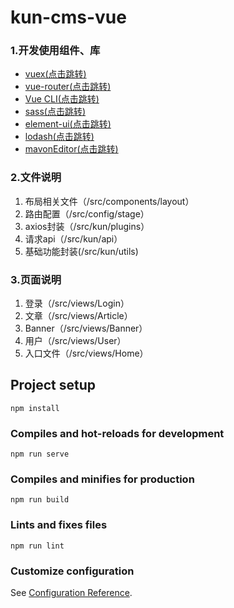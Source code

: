 # kun-cms-vue

### 1.开发使用组件、库

- [vuex(点击跳转)](https://vuex.vuejs.org/zh/)
- [vue-router(点击跳转)](https://router.vuejs.org/zh/)
- [Vue CLI(点击跳转)](https://cli.vuejs.org/zh/)
- [sass(点击跳转)](https://www.sass.hk/)
- [element-ui(点击跳转)](https://element.eleme.cn/#/zh-CN/component/menu)
- [lodash(点击跳转)](https://www.lodashjs.com/)
- [mavonEditor(点击跳转)](https://www.npmjs.com/package/mavon-editor)

### 2.文件说明

1. 布局相关文件（/src/components/layout）
2. 路由配置（/src/config/stage）
3. axios封装（/src/kun/plugins）
4. 请求api（/src/kun/api）
5. 基础功能封装(/src/kun/utils)

### 3.页面说明

1. 登录（/src/views/Login）
2. 文章（/src/views/Article）
3. Banner（/src/views/Banner）
4. 用户（/src/views/User）
5. 入口文件（/src/views/Home）

## Project setup
```
npm install
```

### Compiles and hot-reloads for development
```
npm run serve
```

### Compiles and minifies for production
```
npm run build
```

### Lints and fixes files
```
npm run lint
```

### Customize configuration
See [Configuration Reference](https://cli.vuejs.org/config/).
